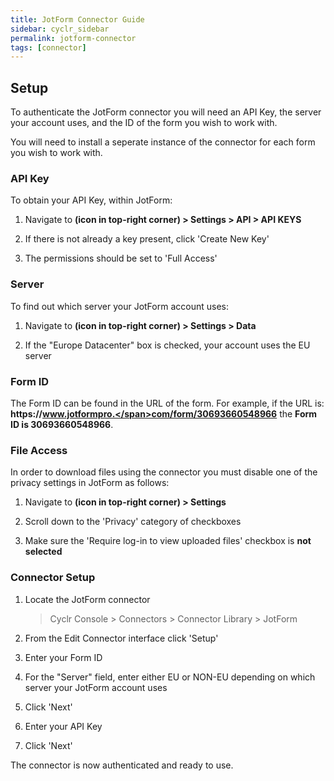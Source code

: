```yaml
---
title: JotForm Connector Guide
sidebar: cyclr_sidebar
permalink: jotform-connector
tags: [connector]
---
```


## Setup

To authenticate the JotForm connector you will need an API Key, the server your account uses, and the ID of the form you wish to work with.

You will need to install a seperate instance of the connector for each form you wish to work with.

### API Key

To obtain your API Key, within JotForm:

1. Navigate to **(icon in top-right corner) > Settings > API > API KEYS**

2. If there is not already a key present, click 'Create New Key'

3. The permissions should be set to 'Full Access'

### Server

To find out which server your JotForm account uses:

1. Navigate to **(icon in top-right corner) > Settings > Data**

2. If the "Europe Datacenter" box is checked, your account uses the EU server

### Form ID

The Form ID can be found in the URL of the form. For example, if the URL is: **https://<span>www.jotformpro.</span>com/form/30693660548966** the **Form ID is 30693660548966**.

### File Access

In order to download files using the connector you must disable one of the privacy settings in JotForm as follows:

1. Navigate to **(icon in top-right corner) > Settings**

2. Scroll down to the 'Privacy' category of checkboxes

3. Make sure the 'Require log-in to view uploaded files' checkbox is **not selected**

### Connector Setup

1. Locate the JotForm connector

   > Cyclr Console > Connectors > Connector Library > JotForm

2. From the Edit Connector interface click 'Setup'

3. Enter your Form ID

4. For the "Server" field, enter either EU or NON-EU depending on which server your JotForm account uses

5. Click 'Next'

6. Enter your API Key

7. Click 'Next'

The connector is now authenticated and ready to use.
